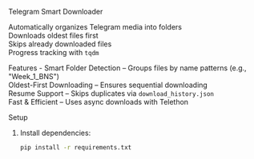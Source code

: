 Telegram Smart Downloader  

Automatically organizes Telegram media into folders  
Downloads oldest files first  
Skips already downloaded files  
Progress tracking with `tqdm`  

Features -
Smart Folder Detection – Groups files by name patterns (e.g., "Week_1_BNS")  
Oldest-First Downloading – Ensures sequential downloading  
Resume Support – Skips duplicates via `download_history.json`  
Fast & Efficient – Uses async downloads with Telethon  

Setup  
1. Install dependencies:  
   ```bash
   pip install -r requirements.txt
